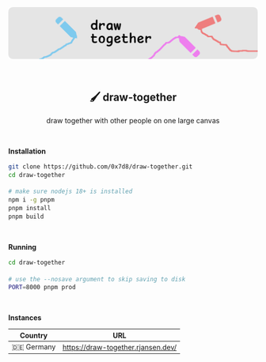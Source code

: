![draw together](https://github.com/0x7d8/draw-together/blob/main/drawbanner.png?raw=true)

<br/>

<h2 align="center">🖌️ draw-together</h2>
<p align="center">draw together with other people on one large canvas</p>

<br/>

**Installation**

```sh
git clone https://github.com/0x7d8/draw-together.git
cd draw-together

# make sure nodejs 18+ is installed
npm i -g pnpm
pnpm install
pnpm build
```

<br/>

**Running**

```sh
cd draw-together

# use the --nosave argument to skip saving to disk
PORT=8000 pnpm prod
```

<br/>

**Instances**

| Country    | URL                                |
|------------|------------------------------------|
| 🇩🇪 Germany | https://draw-together.rjansen.dev/ |
